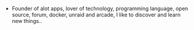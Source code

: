 - Founder of alot apps, lover of technology, programming language, open source, forum, docker, unraid and arcade, I like to discover and learn new things..
  <br>


















































































































































































































































































































































































































































































































































































































































































































































































































































































































































